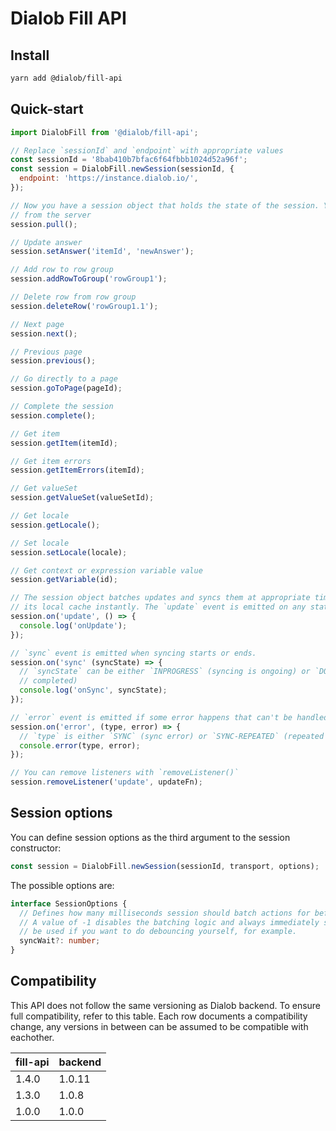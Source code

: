 # Dialob Fill API
## Install
```sh
yarn add @dialob/fill-api
```

## Quick-start
```js
import DialobFill from '@dialob/fill-api';

// Replace `sessionId` and `endpoint` with appropriate values
const sessionId = '8bab410b7bfac6f64fbbb1024d52a96f';
const session = DialobFill.newSession(sessionId, {
  endpoint: 'https://instance.dialob.io/',
});

// Now you have a session object that holds the state of the session. You should first pull data
// from the server
session.pull();

// Update answer
session.setAnswer('itemId', 'newAnswer');

// Add row to row group
session.addRowToGroup('rowGroup1');

// Delete row from row group
session.deleteRow('rowGroup1.1');

// Next page
session.next();

// Previous page
session.previous();

// Go directly to a page
session.goToPage(pageId);

// Complete the session
session.complete();

// Get item
session.getItem(itemId);

// Get item errors
session.getItemErrors(itemId);

// Get valueSet
session.getValueSet(valueSetId);

// Get locale
session.getLocale();

// Set locale
session.setLocale(locale);

// Get context or expression variable value
session.getVariable(id);

// The session object batches updates and syncs them at appropriate times, however, it also updates
// its local cache instantly. The `update` event is emitted on any state change, local or remote.
session.on('update', () => {
  console.log('onUpdate');
});

// `sync` event is emitted when syncing starts or ends.
session.on('sync' (syncState) => {
  // `syncState` can be either `INPROGRESS` (syncing is ongoing) or `DONE` (syncing was successfully
  // completed)
  console.log('onSync', syncState);
});

// `error` event is emitted if some error happens that can't be handled by the library
session.on('error', (type, error) => {
  // `type` is either `SYNC` (sync error) or `SYNC-REPEATED` (repeated sync error, indication of systematic failure and should require user interaction)
  console.error(type, error);
});

// You can remove listeners with `removeListener()`
session.removeListener('update', updateFn);
```

## Session options
You can define session options as the third argument to the session constructor:
```js
const session = DialobFill.newSession(sessionId, transport, options);
```

The possible options are:
```ts
interface SessionOptions {
  // Defines how many milliseconds session should batch actions for before syncing them to server.
  // A value of -1 disables the batching logic and always immediately syncs each action. This can
  // be used if you want to do debouncing yourself, for example.
  syncWait?: number;
}
```

## Compatibility
This API does not follow the same versioning as Dialob backend. To ensure full compatibility, refer
to this table. Each row documents a compatibility change, any versions in between can be assumed to
be compatible with eachother.

| fill-api   | backend  |
| ---------- | -------- |
| 1.4.0      | 1.0.11   |
| 1.3.0      | 1.0.8    |
| 1.0.0      | 1.0.0    |
